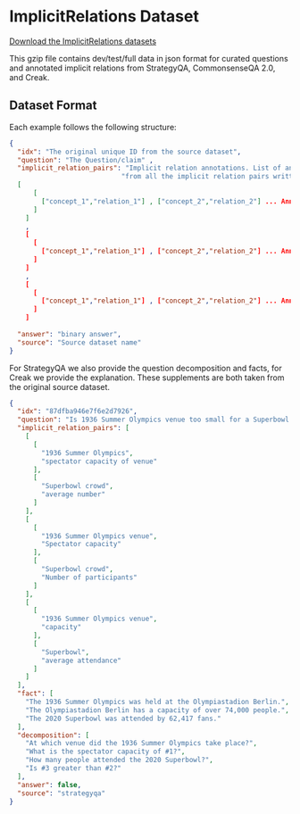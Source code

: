 # ImplicitRelations Dataset
[Download the ImplicitRelations datasets](https://github.com/katzurik/ImplicitRelations/raw/main/dataset/ImplicitRelations.gzip)

This gzip file contains dev/test/full data in json format for curated questions and annotated implicit relations from StrategyQA, CommonsenseQA 2.0, and Creak.


## Dataset Format

Each example follows the following structure:

```json
{
  "idx": "The original unique ID from the source dataset",
  "question": "The Question/claim" ,
  "implicit_relation_pairs": "Implicit relation annotations. List of annotators, each annotator list is constructed"
                            "from all the implicit relation pairs written by a that spacific annotator"
  [
      [
        ["concept_1","relation_1"] , ["concept_2","relation_2"] ... Annotator 1
      ]
    ] 
    ,
    [
      [
        ["concept_1","relation_1"] , ["concept_2","relation_2"] ... Annotator 2
      ]
    ]
    ,
    [
      [
        ["concept_1","relation_1"] , ["concept_2","relation_2"] ... Annotator 3
      ]
    ] 
 
  "answer": "binary answer",
  "source": "Source dataset name"
}
```
For StrategyQA we also provide the question decomposition and facts, for Creak we provide the explanation. These supplements are both taken from the original source dataset.



```json
{
  "idx": "87dfba946e7f6e2d7926",
  "question": "Is 1936 Summer Olympics venue too small for a Superbowl crowd?",
  "implicit_relation_pairs": [
    [
      [
        "1936 Summer Olympics",
        "spectator capacity of venue"
      ],
      [
        "Superbowl crowd",
        "average number"
      ]
    ],
    [
      [
        "1936 Summer Olympics venue",
        "Spectator capacity"
      ],
      [
        "Superbowl crowd",
        "Number of participants"
      ]
    ],
    [
      [
        "1936 Summer Olympics venue",
        "capacity"
      ],
      [
        "Superbowl",
        "average attendance"
      ]
    ]
  ],
  "fact": [
    "The 1936 Summer Olympics was held at the Olympiastadion Berlin.",
    "The Olympiastadion Berlin has a capacity of over 74,000 people.",
    "The 2020 Superbowl was attended by 62,417 fans."
  ],
  "decomposition": [
    "At which venue did the 1936 Summer Olympics take place?",
    "What is the spectator capacity of #1?",
    "How many people attended the 2020 Superbowl?",
    "Is #3 greater than #2?"
  ],
  "answer": false,
  "source": "strategyqa"
}
```
